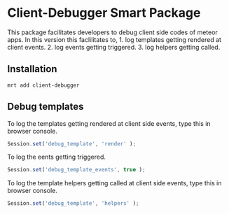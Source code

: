Client-Debugger Smart Package
=============================

This package facilitates developers to debug client side codes of meteor apps. In this version this faclilitates to,
	1. log templates getting rendered at client events.
	2. log events getting triggered.
	3. log helpers getting called. 

Installation
------------

```
mrt add client-debugger
```

Debug templates
---------------

To log the templates getting rendered at client side events, type this in browser console.

```js
Session.set('debug_template', 'render' );

```
To log the eents getting triggered.

```js
Session.set('debug_template_events', true );

```
To log the template helpers getting called at client side events, type this in browser console.

```js
Session.set('debug_template', 'helpers' );

```
